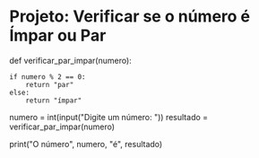 # Projeto: Verificar se o número é Ímpar ou Par

def verificar_par_impar(numero):

    if numero % 2 == 0:
        return "par"
    else:
        return "ímpar"

numero = int(input("Digite um número: "))
resultado = verificar_par_impar(numero)


print("O número", numero, "é", resultado)  
